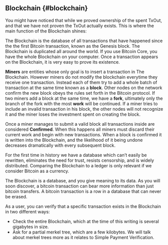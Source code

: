 ## Blockchain {#blockchain}

You might have noticed that while we proved ownership of the spent TxOut, and that we have not proven the TxOut actually exists. This is where the main function of the Blockchain shines:

The Blockchain is the database of all transactions that have happened since the the first Bitcoin transaction, known as the Genesis block. The Blockchain is duplicated all around the world. If you use Bitcoin Core, you have the whole Blockchain on your computer. Once a transaction appears on the Blockchain, it is very easy to prove its existence.

**Miners** are entities whose only goal is to insert a transaction in The Blockchain. However miners do not modify the blockchain everytime they receive one transaction. Instead each of them try to add a whole batch of transaction at the same time known as a **block**. Other nodes on the network confirm the new block obeys the rules set forth in the Bitcoin protocol. If two miners add a block at the same time, we have a **fork**, ultimately only the branch of the fork with the most **work** will be continued. If a miner tries to include an invalid transaction in his block, the other nodes will not recognize it and the miner loses the investment spent on creating the block.

Once a miner manages to submit a valid block all transactions inside are considered **Confirmed**. When this happens all miners must discard their current work and begin with new transactions. When a block is confirmed it is written into the Blockchain, and the likelihood of it being undone decreases dramatically with every subsequent block.

For the first time in history we have a database which can’t easily be rewritten, eliminates the need for trust, resists censorship, and is widely distributed. Comparing the Blockchain to a ledger is only relevant if we consider Bitcoin as a currency.

The Blockchain is a database, and you give meaning to its data. As you will soon discover, a bitcoin transaction can bear more information than just bitcoin transfers. A bitcoin transaction is a row in a database that can never be erased.

As a user, you can verify that a specific transaction exists in the Blockchain in two different ways:

*   Check the entire Blockchain, which at the time of this writing is several gigabytes in size.
*   Ask for a partial merkel tree, which are a few kilobytes. We will talk about merkel trees more as it relates to Simple Payment Verification.
